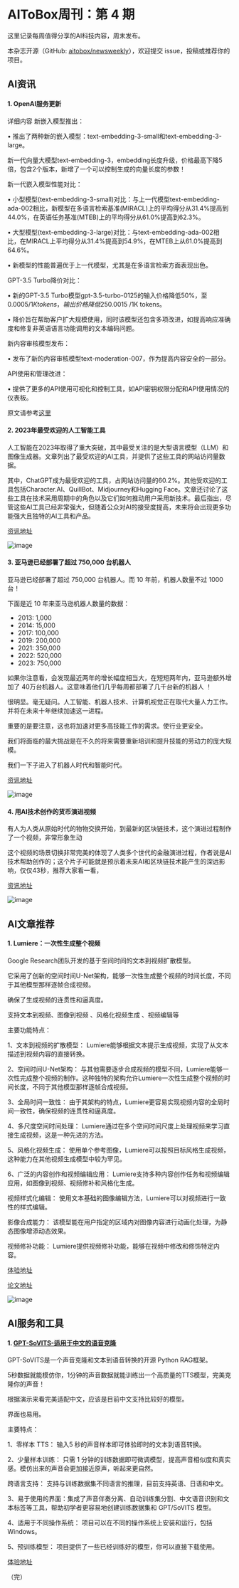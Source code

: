 # AIToBox周刊：第 4 期

这里记录每周值得分享的AI科技内容，周末发布。

本杂志开源（GitHub: [aitobox/newsweekly](https://github.com/aitobox/newsweekly)），欢迎提交 issue，投稿或推荐你的项目。


## AI资讯

#### 1. OpenAI服务更新

详细内容
新嵌入模型推出：

• 推出了两种新的嵌入模型：text-embedding-3-small和text-embedding-3-large。

新一代向量大模型text-embedding-3，embedding长度升级，价格最高下降5倍，包含2个版本，新增了一个可以控制生成的向量长度的参数！

新一代嵌入模型性能对比：

• 小型模型(text-embedding-3-small)对比：与上一代模型text-embedding-ada-002相比，新模型在多语言检索基准(MIRACL)上的平均得分从31.4%提高到44.0%，在英语任务基准(MTEB)上的平均得分从61.0%提高到62.3%。

• 大型模型(text-embedding-3-large)对比：与text-embedding-ada-002相比，在MIRACL上平均得分从31.4%提高到54.9%，在MTEB上从61.0%提高到64.6%。

• 新模型的性能普遍优于上一代模型，尤其是在多语言检索方面表现出色。

GPT-3.5 Turbo降价对比：

• 新的GPT-3.5 Turbo模型gpt-3.5-turbo-0125的输入价格降低50%，至$0.0005 /1K tokens，输出价格降低25%，至$0.0015 /1K tokens。

• 降价旨在帮助客户扩大规模使用，同时该模型还包含多项改进，如提高响应准确度和修复非英语语言功能调用的文本编码问题。

新内容审核模型发布：

• 发布了新的内容审核模型text-moderation-007，作为提高内容安全的一部分。

API使用和管理改进：

• 提供了更多的API使用可视化和控制工具，如API密钥权限分配和API使用情况的仪表板。


原文请参考[这里](https://openai.com/blog/new-embedding-models-and-api-updates)

#### 2. 2023年最受欢迎的人工智能工具

人工智能在2023年取得了重大突破，其中最受关注的是大型语言模型（LLM）和图像生成器。文章列出了最受欢迎的AI工具，并提供了这些工具的网站访问量数据。

其中，ChatGPT成为最受欢迎的工具，占网站访问量的60.2%。其他受欢迎的工具包括Character.AI、QuillBot、Midjourney和Hugging Face。文章还讨论了这些工具在技术采用周期中的角色以及它们如何推动用户采用新技术。最后指出，尽管这些AI工具已经非常强大，但随着公众对AI的接受度提高，未来将会出现更多功能强大且独特的AI工具和产品。

[资讯地址](https://www.visualcapitalist.com/ranked-the-most-popular-ai-tools/)

![image](https://github.com/aitobox/newsweekly/assets/137874861/afb6cedd-e994-47b6-bd3d-a8a0f038b767)


#### 3. 亚马逊已经部署了超过 750,000 台机器人

亚马逊已经部署了超过 750,000 台机器人。而 10 年前，机器人数量不过 1000 台！

下面是近 10 年来亚马逊机器人数量的数据：

* 2013: 1,000
* 2014: 15,000
* 2017: 100,000
* 2019: 200,000
* 2021: 350,000
* 2022: 520,000
* 2023: 750,000

如果你注意看，会发现最近两年的增长幅度相当大，在短短两年内，亚马逊额外增加了 40万台机器人。这意味着他们几乎每周都部署了几千台新的机器人 ！

很明显。毫无疑问。人工智能、机器人技术、计算机视觉正在取代大量人力工作。并将在未来十年继续加速这一进程。

重要的是要注意，这也将加速对更多高技能工作的需求。使行业更安全。

我们将面临的最大挑战是在不久的将来需要重新培训和提升技能的劳动力的庞大规模。

我们一下子进入了机器人时代和智能时代。

[资讯地址](https://twitter.com/LinusEkenstam/status/1749216813416636791)

![image](https://github.com/aitobox/newsweekly/assets/137874861/3d4b21aa-a4cc-45aa-b11b-06eac5036d50)


#### 4. 用AI技术创作的货币演进视频

有人为人类从原始时代的物物交换开始，到最新的区块链技术，这个演进过程制作了一个视频，非常形象生动

这个视频的场景切换非常完美的体现了人类多个世代的金融演进过程，作者说是AI技术帮助创作的；这个片子可能就是预示着未来AI和区块链技术能产生的深远影响，仅仅43秒，推荐大家看一看，

[资讯地址](https://twitter.com/intothefab/status/1749889115187736909)

![image](https://github.com/aitobox/newsweekly/assets/137874861/e6a813fe-08d5-4254-a1cc-baed167e8576)


## AI文章推荐

#### 1. Lumiere：一次性生成整个视频

Google Research团队开发的基于空间时间的文本到视频扩散模型。

它采用了创新的空间时间U-Net架构，能够一次性生成整个视频的时间长度，不同于其他模型那样逐帧合成视频。

确保了生成视频的连贯性和逼真度。

支持文本到视频、图像到视频 、风格化视频生成 、视频编辑等

主要功能特点：

1、文本到视频的扩散模型： Lumiere能够根据文本提示生成视频，实现了从文本描述到视频内容的直接转换。

2、空间时间U-Net架构： 与其他需要逐步合成视频的模型不同，Lumiere能够一次性完成整个视频的制作。这种独特的架构允许Lumiere一次性生成整个视频的时间长度，不同于其他模型那样逐帧合成视频。

3、全局时间一致性： 由于其架构的特点，Lumiere更容易实现视频内容的全局时间一致性，确保视频的连贯性和逼真度。

4、多尺度空间时间处理： Lumiere通过在多个空间时间尺度上处理视频来学习直接生成视频，这是一种先进的方法。

5、风格化视频生成： 使用单个参考图像，Lumiere可以按照目标风格生成视频，这种能力在其他视频生成模型中较为罕见。

6、广泛的内容创作和视频编辑应用： Lumiere支持多种内容创作任务和视频编辑应用，如图像到视频、视频修补和风格化生成。

视频样式化编辑： 使用文本基础的图像编辑方法，Lumiere可以对视频进行一致性的样式编辑。

影像合成能力： 该模型能在用户指定的区域内对图像内容进行动画化处理，为静态图像增添动态效果。

视频修补功能： Lumiere提供视频修补功能，能够在视频中修改和修饰特定内容。

[体验地址](https://lumiere-video.github.io/)

[论文地址](https://arxiv.org/abs/2401.12945)

![image](https://github.com/aitobox/newsweekly/assets/137874861/192bb9c0-477a-49f1-bd55-db68ca6e7592)



## AI服务和工具

#### 1. [GPT-SoVITS-适用于中文的语音克隆](https://www.bilibili.com/video/BV12g4y1m7Uw/)

GPT-SoVITS是一个声音克隆和文本到语音转换的开源 Python RAG框架。

5秒数据就能模仿你，1分钟的声音数据就能训练出一个高质量的TTS模型，完美克隆你的声音！

根据演示来看完美适配中文，应该是目前中文支持比较好的模型。

界面也易用。

主要特点：

1、零样本 TTS： 输入5 秒的声音样本即可体验即时的文本到语音转换。

2、少量样本训练： 只需 1 分钟的训练数据即可微调模型，提高声音相似度和真实感。模仿出来的声音会更加接近原声，听起来更自然。

跨语言支持： 支持与训练数据集不同语言的推理，目前支持英语、日语和中文。

3、易于使用的界面：集成了声音伴奏分离、自动训练集分割、中文语音识别和文本标签等工具，帮助初学者更容易地创建训练数据集和 GPT/SoVITS 模型。

4、适用于不同操作系统： 项目可以在不同的操作系统上安装和运行，包括 Windows。

5、预训练模型： 项目提供了一些已经训练好的模型，你可以直接下载使用。

[体验地址](https://github.com/RVC-Boss/GPT-SoVITS)


（完）
